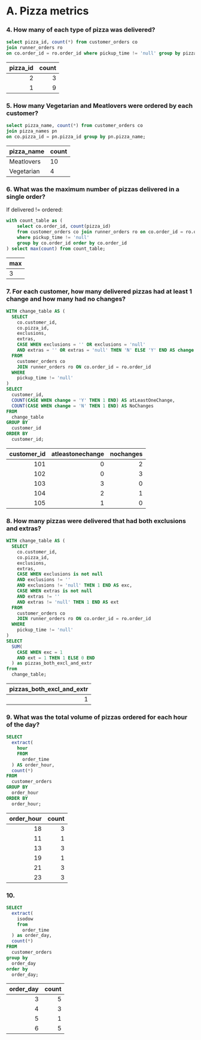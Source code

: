 # A. Pizza metrics

### 4. How many of each type of pizza was delivered?
```sql
select pizza_id, count(*) from customer_orders co
join runner_orders ro
on co.order_id = ro.order_id where pickup_time != 'null' group by pizza_id;
```
|pizza_id  | count  | 
|---------:|-------:|
|        2 |       3|
|        1 |       9|

### 5. How many Vegetarian and Meatlovers were ordered by each customer?
```sql
select pizza_name, count(*) from customer_orders co
join pizza_names pn
on co.pizza_id = pn.pizza_id group by pn.pizza_name;
```
| pizza_name | count |
|------------|-------|
| Meatlovers |    10 |
| Vegetarian |     4 |

### 6. What was the maximum number of pizzas delivered in a single order?
If delivered != ordered:
```sql
with count_table as (
    select co.order_id, count(pizza_id)
    from customer_orders co join runner_orders ro on co.order_id = ro.order_id 
    where pickup_time != 'null'
    group by co.order_id order by co.order_id
) select max(count) from count_table;
```
| max |
|-----|
|  3  |

### 7. For each customer, how many delivered pizzas had at least 1 change and how many had no changes?
```sql
WITH change_table AS (
  SELECT 
    co.customer_id, 
    co.pizza_id, 
    exclusions, 
    extras, 
    CASE WHEN exclusions = '' OR exclusions = 'null' 
    AND extras = '' OR extras = 'null' THEN 'N' ELSE 'Y' END AS change 
  FROM 
    customer_orders co 
    JOIN runner_orders ro ON co.order_id = ro.order_id 
  WHERE 
    pickup_time != 'null'
) 
SELECT 
  customer_id, 
  COUNT(CASE WHEN change = 'Y' THEN 1 END) AS atLeastOneChange, 
  COUNT(CASE WHEN change = 'N' THEN 1 END) AS NoChanges 
FROM 
  change_table 
GROUP BY 
  customer_id 
ORDER BY 
  customer_id;
  ```
| customer_id | atleastonechange | nochanges|
|-----------:|-----------------:|----------:|
|        101 |                0 |         2 |
|        102 |                0 |         3 |
|        103 |                3 |         0 |
|        104 |                2 |         1 |
|        105 |                1 |         0 |

### 8. How many pizzas were delivered that had both exclusions and extras?
```sql
WITH change_table AS (
  SELECT 
    co.customer_id, 
    co.pizza_id, 
    exclusions, 
    extras, 
    CASE WHEN exclusions is not null 
    AND exclusions != '' 
    AND exclusions != 'null' THEN 1 END AS exc, 
    CASE WHEN extras is not null 
    AND extras != '' 
    AND extras != 'null' THEN 1 END AS ext 
  FROM 
    customer_orders co 
    JOIN runner_orders ro ON co.order_id = ro.order_id 
  WHERE 
    pickup_time != 'null'
) 
SELECT 
  SUM(
    CASE WHEN exc = 1 
    AND ext = 1 THEN 1 ELSE 0 END
  ) as pizzas_both_excl_and_extr 
from 
  change_table;
```
|pizzas_both_excl_and_extr |
|-------------------------:|
|                        1 |

### 9. What was the total volume of pizzas ordered for each hour of the day?
```sql
SELECT 
  extract(
    hour 
    FROM 
      order_time
  ) AS order_hour, 
  count(*) 
FROM 
  customer_orders 
GROUP BY 
  order_hour 
ORDER BY 
  order_hour;
```
| order_hour | count |
|------------:|-------:|
|        18 |     3 |
|        11 |     1 | 
|        13 |     3 |
|        19 |     1 |
|        21 |     3 |
|        23 |     3 |

### 10. 
```sql
SELECT 
  extract(
    isodow 
    from 
      order_time
  ) as order_day, 
  count(*) 
FROM 
  customer_orders 
group by 
  order_day 
order by 
  order_day;
```
| order_day | count |
|---------:|-------:|
|        3 |     5 |
|        4 |     3 |
|        5 |     1 |
|        6 |     5 |
